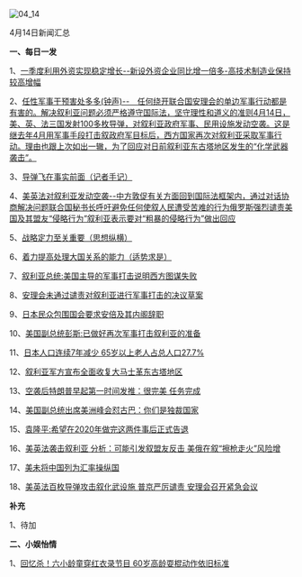 ![04_14](F:\学习资料\局势分析\每日新闻汇总\2018\4月\04_14.jpg)

4月14日新闻汇总

**一、每日一发**

1、[一季度利用外资实现稳定增长--新设外资企业同比增一倍多-高技术制造业保持较高增幅](http://paper.people.com.cn/rmrb/html/2018-04/15/nw.D110000renmrb_20180415_6-01.htm)

2、[任性军事干预害处多多(钟声)--　任何绕开联合国安理会的单边军事行动都是有害的。解决叙利亚问题必须严格遵守国际法，坚守理性和道义的准则4月14日，美、英、法三国发射100多枚导弹，对叙利亚政府军事、民用设施发动空袭。这是继去年4月用军事手段打击叙政府军目标后，西方国家再次对叙利亚采取军事行动。理由也跟上次如出一辙，为了回应对日前叙利亚东古塔地区发生的“化学武器袭击”。](http://paper.people.com.cn/rmrb/html/2018-04/15/nw.D110000renmrb_20180415_2-03.htm)

3、[导弹飞在事实前面（记者手记）](http://paper.people.com.cn/rmrb/html/2018-04/15/nw.D110000renmrb_20180415_5-03.htm)

4、[美英法对叙利亚发动空袭--中方敦促有关方面回到国际法框架内，通过对话协商解决问题联合国秘书长呼吁避免任何使叙人民遭受苦难的行为俄罗斯强烈谴责美国及其盟友“侵略行为”叙利亚表示要对“粗暴的侵略行为”做出回应](http://paper.people.com.cn/rmrb/html/2018-04/15/nw.D110000renmrb_20180415_4-03.htm)

5、[战略定力至关重要（思想纵横）](http://paper.people.com.cn/rmrb/html/2018-04/15/nw.D110000renmrb_20180415_3-05.htm)

6、[着力提高处理大国关系的能力（适势求是）](http://paper.people.com.cn/rmrb/html/2018-04/15/nw.D110000renmrb_20180415_4-05.htm)

7、[叙利亚总统:美国主导的军事打击说明西方图谋失败](http://news.163.com/18/0415/02/DFDBMCKE0001875O.html)

8、[安理会未通过谴责对叙利亚进行军事打击的决议草案](http://news.163.com/18/0415/01/DFD7LGIG0001899O.html)

9、[日本民众包围国会要求安倍及其内阁辞职](http://news.163.com/photoview/00AO0001/2292784.html#p=DFDSTJIM00AP0001NOS)

10、[美国副总统彭斯:已做好再次军事打击叙利亚的准备](http://news.163.com/18/0415/10/DFE4V55U00018AOQ.html)

11、[日本人口连续7年减少 65岁以上老人占总人口27.7%](http://news.163.com/18/0415/09/DFE2599D0001875O.html)

12、[叙利亚军方宣布全面收复大马士革东古塔地区](http://news.163.com/18/0415/08/DFE13DQH00018AOQ.html)

13、[空袭后特朗普早起第一时间发推：很完美 任务完成](http://news.163.com/18/0415/08/DFDV1B7T0001899N.html)

14、[美国副总统出席美洲峰会怼古巴：你们是独裁国家](http://news.163.com/18/0415/07/DFDRJ3J00001875O.html)

15、[袁隆平:希望在2020年做完这两件事后正式告退](http://news.163.com/18/0414/22/DFCTI3R00001899N.html)

16、[美英法袭击叙利亚 分析：可能引发叙盟友反击 美俄在叙“擦枪走火”风险增](http://www.zaobao.com/news/world/story20180415-850885)

17、[美未将中国列为汇率操纵国](http://www.zaobao.com/news/world/story20180415-850894)

18、[美英法百枚导弹攻击叙化武设施 普京严厉谴责 安理会召开紧急会议](http://www.zaobao.com/news/world/story20180415-850884)



**补充**

1、待加



**二、小娱怡情**

1、[回忆杀！六小龄童穿红衣录节目 60岁高龄耍棍动作依旧标准](http://news.67.com/xianchang/2018/04/14/914647.html)
